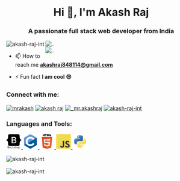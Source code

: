<h1 align="center">Hi 👋, I'm Akash Raj</h1>
<h3 align="center">A passionate full stack web developer from India</h3>

<img align="right" alt=".." width="400" src="https://gifdb.com/images/high/animated-chock-coding-c78f6elj32sfoi8q.gif">
<img align="right" alt=".." width="400" src="http://instagram.com/nickrewind">

<p align="left"> <img src="https://komarev.com/ghpvc/?username=akash-raj-int&label=Profile%20views&color=0e75b6&style=flat" alt="akash-raj-int" /> </p>

- 📫 How to reach me **akashraj848114@gmail.com**

- ⚡ Fun fact **I am cool 😎**

<h3 align="left">Connect with me:</h3>
<p align="left">
<a href="https://twitter.com/mrakash" target="blank"><img align="center" src="https://raw.githubusercontent.com/rahuldkjain/github-profile-readme-generator/master/src/images/icons/Social/twitter.svg" alt="mrakash" height="30" width="40" /></a>
<a href="https://linkedin.com/in/akash raj" target="blank"><img align="center" src="https://raw.githubusercontent.com/rahuldkjain/github-profile-readme-generator/master/src/images/icons/Social/linked-in-alt.svg" alt="akash raj" height="30" width="40" /></a>
<a href="https://instagram.com/_mr.akashraj" target="blank"><img align="center" src="https://raw.githubusercontent.com/rahuldkjain/github-profile-readme-generator/master/src/images/icons/Social/instagram.svg" alt="_mr.akashraj" height="30" width="40" /></a>
<a href="https://www.hackerrank.com/akash-raj-int" target="blank"><img align="center" src="https://raw.githubusercontent.com/rahuldkjain/github-profile-readme-generator/master/src/images/icons/Social/hackerrank.svg" alt="akash-raj-int" height="30" width="40" /></a>
</p>

<h3 align="left">Languages and Tools:</h3>
<p align="left"> <a href="https://getbootstrap.com" target="_blank" rel="noreferrer"> <img src="https://raw.githubusercontent.com/devicons/devicon/master/icons/bootstrap/bootstrap-plain-wordmark.svg" alt="bootstrap" width="40" height="40"/> </a> <a href="https://www.cprogramming.com/" target="_blank" rel="noreferrer"> <img src="https://raw.githubusercontent.com/devicons/devicon/master/icons/c/c-original.svg" alt="c" width="40" height="40"/> </a> <a href="https://www.w3.org/html/" target="_blank" rel="noreferrer"> <img src="https://raw.githubusercontent.com/devicons/devicon/master/icons/html5/html5-original-wordmark.svg" alt="html5" width="40" height="40"/> </a> <a href="https://developer.mozilla.org/en-US/docs/Web/JavaScript" target="_blank" rel="noreferrer"> <img src="https://raw.githubusercontent.com/devicons/devicon/master/icons/javascript/javascript-original.svg" alt="javascript" width="40" height="40"/> </a> <a href="https://www.python.org" target="_blank" rel="noreferrer"> <img src="https://raw.githubusercontent.com/devicons/devicon/master/icons/python/python-original.svg" alt="python" width="40" height="40"/> </a> </p>

<p><img align="center" src="https://github-readme-stats.vercel.app/api/top-langs?username=akash-raj-int&show_icons=true&locale=en&layout=compact" alt="akash-raj-int" /></p>

<p><img align="center" src="https://github-readme-streak-stats.herokuapp.com/?user=akash-raj-int&" alt="akash-raj-int" /></p>
